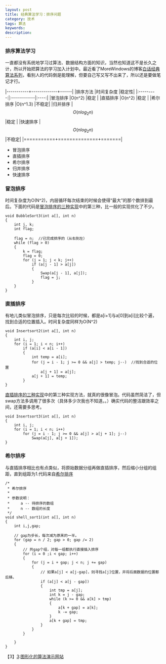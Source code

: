 ```yaml
---
layout: post
title: 经典算法学习：排序问题
category: 技术
tags: 算法
keywords: 
description: 
---
```


### 排序算法学习


一直都没有系统地学习过算法、数据结构方面的知识，当然也知道这不是长久之计，所以开始把算法的学习加入计划中。最近看了MoreWindows的博客[白话经典算法系列][1]，看别人的代码倒是能理解，但要自己写又写不出来了，所以还是要做笔记才行。

|-----------+-------------+------|
|排序方法   |时间复杂度   |稳定性|
|:---------:|:------------|:----:|
|冒泡排序   |O(n^2)       |稳定  |
|直插排序   |O(n^2)       |稳定  |
|希尔排序   |O(n^1.3)     |不稳定|
|归并排序   |$$O(nlog_2n)$$|稳定 |
|快速排序   |$$O(nlog_2n)$$|不稳定|
|===========+==============+=======|


- 冒泡排序
- 直插排序
- 希尔排序
- 归并排序
- 快速排序

### 冒泡排序

时间复杂度为O(N^2)，内层循环每次结束的时候会使得“最大”的那个数排到最后。下面的代码是[冒泡排序的三种实现][2]中的第三种，比一般的实现优化了不少。

```//冒泡排序3  
void BubbleSort3(int a[], int n)  
{  
    int j, k;  
    int flag;  
      
    flag = n;  //已完成排序的（从右到左）
    while (flag > 0)  
    {  
        k = flag;  
        flag = 0;  
        for (j = 1; j < k; j++)  
            if (a[j - 1] > a[j])  
            {  
                Swap(a[j - 1], a[j]);  
                flag = j;  
            }  
    }  
}  
```

### 直插排序

有地儿类似冒泡排序，只是每次比较的时候，都是a[i+1]与a[0]到a[i]比较个遍，找到合适的位置插入。时间复杂度同样为O(N^2)

```//直插排序2
void Insertsort2(int a[], int n)  
{  
    int i, j;  
    for (i = 1; i < n; i++)  
        if (a[i] < a[i - 1])  
        {  
            int temp = a[i];  
            for (j = i - 1; j >= 0 && a[j] > temp; j--)  //找到合适的位置
                a[j + 1] = a[j];  
            a[j + 1] = temp;  
        }  
}  
```
[直插排序的三种实现][3]中的第三种实现方法，就真的很像冒泡。代码虽然简洁了，但swap方法多调用了很多次（具体多少次我也不知道。。）确实代码的整洁跟效率之间，还需要多思考。

```//直插排序3
void Insertsort3(int a[], int n)  
{  
    int i, j;  
    for (i = 1; i < n; i++)  
        for (j = i - 1; j >= 0 && a[j] > a[j + 1]; j--)  
            Swap(a[j], a[j + 1]);  
}  
```

### 希尔排序

与直插排序相比也有点类似，将原始数据分组再做直插排序，然后缩小分组的组距，直到组距为1.代码来自[希尔排序][4]

```
/*
 * 希尔排序
 *
 * 参数说明：
 *     a -- 待排序的数组
 *     n -- 数组的长度
 */
void shell_sort1(int a[], int n)
{
    int i,j,gap;

    // gap为步长，每次减为原来的一半。
    for (gap = n / 2; gap > 0; gap /= 2)
    {
        // 共gap个组，对每一组都执行直接插入排序
        for (i = 0 ;i < gap; i++)
        {
            for (j = i + gap; j < n; j += gap) 
            {
                // 如果a[j] < a[j-gap]，则寻找a[j]位置，并将后面数据的位置都后移。
                if (a[j] < a[j - gap])
                {
                    int tmp = a[j];
                    int k = j - gap;
                    while (k >= 0 && a[k] > tmp)
                    {
                        a[k + gap] = a[k];
                        k -= gap;
                    }
                    a[k + gap] = tmp;
                }
            }
        }

    }
}
```


[1]:http://blog.csdn.net/morewindows/article/details/17488865 "白话经典算法"
[2]:http://blog.csdn.net/morewindows/article/details/6657829 "冒泡排序的三种实现"
[3]:http://blog.csdn.net/morewindows/article/details/6665714 "直插排序的三种实现"
[4]:http://www.cnblogs.com/skywang12345/p/3597597.html "希尔排序"

【3】[3]:[图形化的算法演示网站](http://zh.visualgo.net/)
